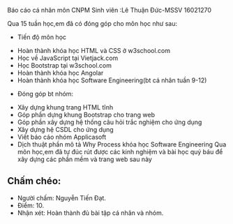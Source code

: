 Báo cáo cá nhân môn CNPM
Sinh viên :Lê Thuận Đức-MSSV 16021270

Qua 15 tuần học,em đã có đóng góp cho môn học như sau:
+ Tiến độ môn học
-	Hoàn thành khóa học HTML và CSS ở w3school.com
-	Học về JavaScript tại Vietjack.com
-	Học Bootstrap tại w3school.com
-	Hoàn thành khóa học Angolar
-	Hoàn thành khóa học Software Engineering(bt cá nhân tuần 9-12)
+ Đóng góp bt nhóm:
-	Xây dựng khung trang HTML tĩnh
-	Góp phần dựng khung Bootstrap cho trang web
-	Góp phần xây dựng hệ thống câu hỏi trắc nghiệm cho ứng dụng
-	Xây dựng hệ CSDL cho ứng dụng
-	Viết báo cáo nhóm Applicasoft
-	Dịch thuật phần mô tả Why Process khóa học Software Engineering
 Qua môn học,em đã tự đúc rút được các kinh nghiệm và bài học quý báu để xây dựng các phần mềm và trang web sau này

## Chấm chéo:
* Người chấm: Nguyễn Tiến Đạt.
* Điểm: 10.
* Nhận xét: Hoàn thành đủ bài tập cá nhân và nhóm.